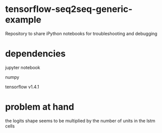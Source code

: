 # tensorflow-seq2seq-generic-example
Repository to share iPython notebooks for troubleshooting and debugging

# dependencies
jupyter notebook

numpy

tensorflow v1.4.1

# problem at hand
the logits shape seems to be multiplied by the number of units in the lstm cells
